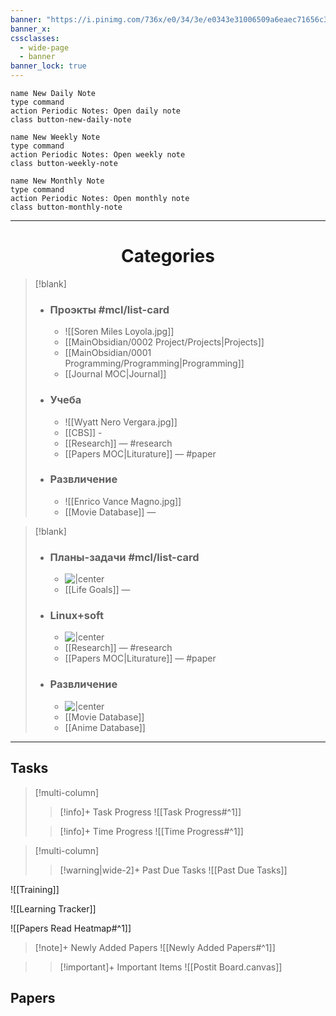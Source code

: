 ```yaml
---
banner: "https://i.pinimg.com/736x/e0/34/3e/e0343e31006509a6eaec71656c364369.jpg"
banner_x:
cssclasses:
  - wide-page
  - banner
banner_lock: true
---
```

<!-- DAILY NOTE BUTTONS-->
```button
name New Daily Note
type command
action Periodic Notes: Open daily note
class button-new-daily-note
```

```button
name New Weekly Note
type command
action Periodic Notes: Open weekly note
class button-weekly-note
```

```button
name New Monthly Note
type command
action Periodic Notes: Open monthly note
class button-monthly-note
```


---
# <center>Categories</center> 

> [!blank]
> - ### **Проэкты** #mcl/list-card
> 	- ![[Soren Miles Loyola.jpg]]
> 	- [[MainObsidian/0002 Project/Projects|Projects]]
> 	- [[MainObsidian/0001 Programming/Programming|Programming]]
> 	- [[Journal MOC|Journal]]
> - ### **Учеба**
> 	- ![[Wyatt Nero Vergara.jpg]]
> 	- [[CBS]] - 
> 	- [[Research]]  — #research
> 	- [[Papers MOC|Liturature]]  — #paper 
> 
> - ### **Развличение**
> 	- ![[Enrico Vance Magno.jpg]]
> 	- [[Movie Database]]  —

> [!blank]
> - ### **Планы-задачи** #mcl/list-card
> 	- ![|center](https://e0.pxfuel.com/wallpapers/48/337/desktop-wallpaper-best-star-wars-death-star-interior-background.jpg)
> 	- [[Life Goals]] — 
> 
> - ### **Linux+soft**
> 	- ![|center](http://i.gzn.jp/img/2017/12/26/death-star-construction/00_m.jpg) 
> 	- [[Research]]  — #research
> 	- [[Papers MOC|Liturature]]  — #paper 
> 
> - ### **Развличение**
> 	- ![|center](https://images.mubicdn.net/images/film/116658/cache-96839-1445952162/image-w1280.jpg?size=800x)
> 	- [[Movie Database]]  
> 	- [[Anime Database]] 

----
## Tasks

> [!multi-column]
> 
>>[!info]+ Task Progress
>> ![[Task Progress#^1]]
>
>>[!info]+ Time Progress
>> ![[Time Progress#^1]]

> [!multi-column]
>
>>[!warning|wide-2]+ Past Due Tasks
>> ![[Past Due Tasks]]



![[Training]]

![[Learning Tracker]]

![[Papers Read Heatmap#^1]]

>[!note]+ Newly Added Papers
> ![[Newly Added Papers#^1]]

>>[!important]+ Important Items
>>  ![[Postit Board.canvas]]





<div style="margin-top: 0; padding-top: 0;"></div>

<!------------------------------- UNCOMMENT  
> [!multi-column]
> 
>>[!todo]+ Next Weeks Todo List
>> ![[Next Weeks Tasks#^1]]
>
>>[!todo]+ Next Months Todo List
>> ![[Next Months Tasks#^1]]
  --------------------------------------------->
  ## Papers 